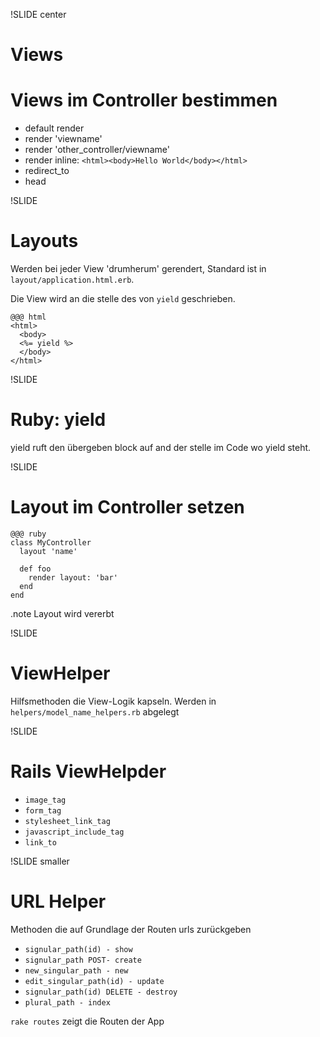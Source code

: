 !SLIDE center
# Views

<!SLIDE small>
# Views im Controller bestimmen
  * default render
  * render 'viewname'
  * render 'other_controller/viewname'
  * render inline: `<html><body>Hello World</body></html>`
  * redirect_to
  * head

!SLIDE  
# Layouts
  Werden bei jeder View 'drumherum' gerendert, Standard ist in `layout/application.html.erb`. 
  
  Die View wird an die stelle des von `yield` geschrieben.
  
    @@@ html
    <html>
      <body>
      <%= yield %>
      </body>
    </html>

!SLIDE  
# Ruby: yield
  yield ruft den übergeben block auf and der stelle im Code wo yield steht.

!SLIDE
# Layout im Controller setzen
    @@@ ruby
    class MyController  
      layout 'name'
      
      def foo
        render layout: 'bar'
      end
    end
    
.note Layout wird vererbt

!SLIDE
# ViewHelper

Hilfsmethoden die View-Logik kapseln. Werden in `helpers/model_name_helpers.rb` abgelegt

!SLIDE
# Rails ViewHelpder
  * `image_tag`
  * `form_tag`
  * `stylesheet_link_tag`
  * `javascript_include_tag`
  * `link_to`

!SLIDE smaller
# URL Helper
Methoden die auf Grundlage der Routen urls zurückgeben

  * `signular_path(id) - show`
  * `signular_path POST- create`
  * `new_singular_path - new`
  * `edit_singular_path(id) - update`
  * `signular_path(id) DELETE - destroy`
  * `plural_path - index`

`rake routes` zeigt die Routen der App
  
    
